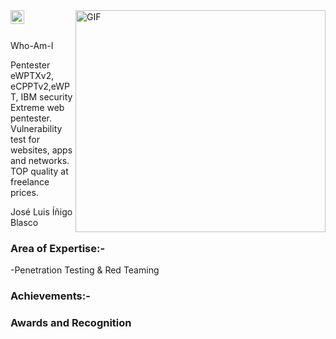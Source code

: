 <a href="https://www.linkedin.com/joseluisinigo/">
  <img align="left" alt="Tushar Verma" width="22px" src="https://raw.githubusercontent.com/peterthehan/peterthehan/master/assets/linkedin.svg" /> 
  </a><img align="right" alt="GIF" src="https://camo.githubusercontent.com/992babdffd8c74a1502de375fbdf7e4d54773242/68747470733a2f2f6d656469612e67697068792e636f6d2f6d656469612f53576f536b4e36447854737a71494b4571762f67697068792e676966" width="400" height="355" />
<br/><br/>

Who-Am-I

Pentester eWPTXv2, eCPPTv2,eWPT, IBM security
Extreme web pentester. Vulnerability test for websites, apps and networks. TOP quality at freelance prices.

José Luis Íñigo Blasco

### Area of Expertise:-
-Penetration Testing & Red Teaming<br/>



### Achievements:-

### Awards and Recognition
